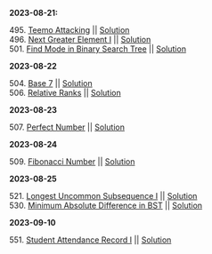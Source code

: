 **2023-08-21:**

495\. [Teemo Attacking](https://github.com/jmhong20/leetcode/blob/main/EASY/Problems/findPoisonedDuration.md) || [Solution](https://github.com/jmhong20/leetcode/blob/main/EASY/Solutions/findPoisonedDuration.py)<br />
496\. [Next Greater Element I](https://github.com/jmhong20/leetcode/blob/main/EASY/Problems/findNextGreater.md) || [Solution](https://github.com/jmhong20/leetcode/blob/main/EASY/Solutions/findNextGreater.py)<br />
501\. [Find Mode in Binary Search Tree](https://github.com/jmhong20/leetcode/blob/main/EASY/Problems/findMode.md) || [Solution](https://github.com/jmhong20/leetcode/blob/main/EASY/Solutions/findMode.py)<br />

**2023-08-22**

504\. [Base 7](https://github.com/jmhong20/leetcode/blob/main/EASY/Problems/convertToBase7.md) || [Solution](https://github.com/jmhong20/leetcode/blob/main/EASY/Solutions/convertToBase7.py)<br />
506\. [Relative Ranks](https://github.com/jmhong20/leetcode/blob/main/EASY/Problems/findRelativeRanks.md) || [Solution](https://github.com/jmhong20/leetcode/blob/main/EASY/Solutions/findRelativeRanks.py)<br />

**2023-08-23**

507\. [Perfect Number](https://github.com/jmhong20/leetcode/blob/main/EASY/Problems/checkPerfectNumber.md) || [Solution](https://github.com/jmhong20/leetcode/blob/main/EASY/Solutions/checkPerfectNumber.py)<br />

**2023-08-24**

509\. [Fibonacci Number](https://github.com/jmhong20/leetcode/blob/main/EASY/Problems/fib.md) || [Solution](https://github.com/jmhong20/leetcode/blob/main/EASY/Solutions/fib.py)<br />

**2023-08-25**

521\. [Longest Uncommon Subsequence I](https://github.com/jmhong20/leetcode/blob/main/EASY/Problems/findLUSlength.md) || [Solution](https://github.com/jmhong20/leetcode/blob/main/EASY/Solutions/findLUSlength.py)<br />
530\. [Minimum Absolute Difference in BST](https://github.com/jmhong20/leetcode/blob/main/EASY/Problems/getMinimumDifference.md) || [Solution](https://github.com/jmhong20/leetcode/blob/main/EASY/Solutions/getMinimumDifference.py)<br />

**2023-09-10**

551\. [Student Attendance Record I]() || [Solution]()<br />
